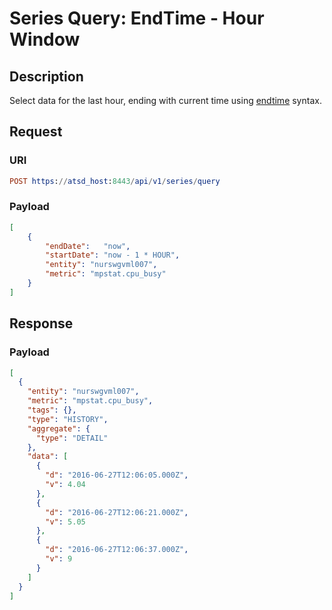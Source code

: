 # Series Query: EndTime - Hour Window

## Description

Select data for the last hour, ending with current time using [endtime](../../../../end-time-syntax.md) syntax.

## Request

### URI

```elm
POST https://atsd_host:8443/api/v1/series/query
```

### Payload

```json
[
    {
        "endDate":   "now",
        "startDate": "now - 1 * HOUR",
        "entity": "nurswgvml007",
        "metric": "mpstat.cpu_busy"
    }
]
```

## Response

### Payload

```json
[
  {
    "entity": "nurswgvml007",
    "metric": "mpstat.cpu_busy",
    "tags": {},
    "type": "HISTORY",
    "aggregate": {
      "type": "DETAIL"
    },
    "data": [
      {
        "d": "2016-06-27T12:06:05.000Z",
        "v": 4.04
      },
      {
        "d": "2016-06-27T12:06:21.000Z",
        "v": 5.05
      },
      {
        "d": "2016-06-27T12:06:37.000Z",
        "v": 9
      }
    ]
  }
]
```
